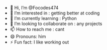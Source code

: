 - 👋 Hi, I’m @Focodes474
- 👀 I’m interested in : getting better at coding 
- 🌱 I’m currently learning : Python 
- 💞️ I’m looking to collaborate on : any projects 
- 📫 How to reach me : cant 
- 😄 Pronouns: him 
- ⚡ Fun fact: I like working out 

<!---
Focodes474/Focodes474 is a ✨ special ✨ repository because its `README.md` (this file) appears on your GitHub profile.
You can click the Preview link to take a look at your changes.
--->
